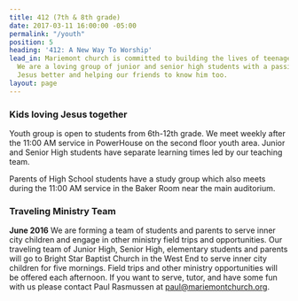 ```yaml
---
title: 412 (7th & 8th grade)
date: 2017-03-11 16:00:00 -05:00
permalink: "/youth"
position: 5
heading: '412: A New Way To Worship'
lead_in: Mariemont church is committed to building the lives of teenagers in Cincinnati.
  We are a loving group of junior and senior high students with a passion for knowing
  Jesus better and helping our friends to know him too.
layout: page
---
```


### Kids loving Jesus together

Youth group is open to students from 6th-12th grade. We meet weekly after the 11:00 AM service in PowerHouse on the second floor youth area.
Junior and Senior High students have separate learning times led by our teaching team.

Parents of High School students have a study group which also meets during the 11:00 AM service in the Baker Room near the main auditorium.

### Traveling Ministry Team

**June 2016**
We are forming a team of students and parents to serve inner city children and engage in other ministry field trips and opportunities. Our traveling team of Junior High, Senior High, elementary students and parents will go to Bright Star Baptist Church in the West End to serve inner city children for five mornings. Field trips and other ministry opportunities will be offered each afternoon. If you want to serve, tutor, and have some fun with us please contact Paul Rasmussen at paul@mariemontchurch.org.